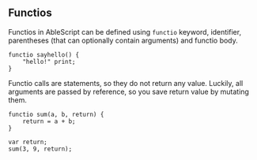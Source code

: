 ## Functios
Functios in AbleScript can be defined using `functio` keyword, identifier, parentheses (that can optionally contain arguments) and functio body.
```ablescript
functio sayhello() {
    "hello!" print;
}
```

Functio calls are statements, so they do not return any value. Luckily, all arguments are passed by reference, so you save return value by mutating them.
```ablescript
functio sum(a, b, return) {
    return = a + b;
}

var return;
sum(3, 9, return);
```